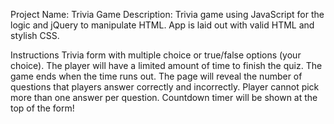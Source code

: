 Project Name: Trivia Game
Description: Trivia game using JavaScript for the logic and jQuery to manipulate HTML. App is laid out with valid HTML and stylish CSS.

Instructions
Trivia form with multiple choice or true/false options (your choice).
The player will have a limited amount of time to finish the quiz.
The game ends when the time runs out. The page will reveal the number of questions that players answer correctly and incorrectly.
Player cannot pick more than one answer per question.
Countdown timer will be shown at the top of the form!